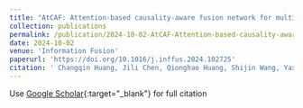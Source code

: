 ```yaml
---
title: "AtCAF: Attention-based causality-aware fusion network for multimodal sentiment analysis"
collection: publications
permalink: /publication/2024-10-02-AtCAF-Attention-based-causality-aware-fusion-network-for-multimodal-sentiment-analysis
date: 2024-10-02
venue: 'Information Fusion'
paperurl: 'https://doi.org/10.1016/j.inffus.2024.102725'
citation: ' Changqin Huang, Jili Chen, Qionghao Huang, Shijin Wang, Yaxin Tu, Xiaodi Huang &quot;AtCAF: Attention-based causality-aware fusion network for multimodal sentiment analysis.&quot; Information Fusion, 2024.'
---
```

Use [Google Scholar](https://scholar.google.com/scholar?q=Text-centered+cross-sample+fusion+network+for+multimodal+sentiment+analysis){:target="_blank"} for full citation